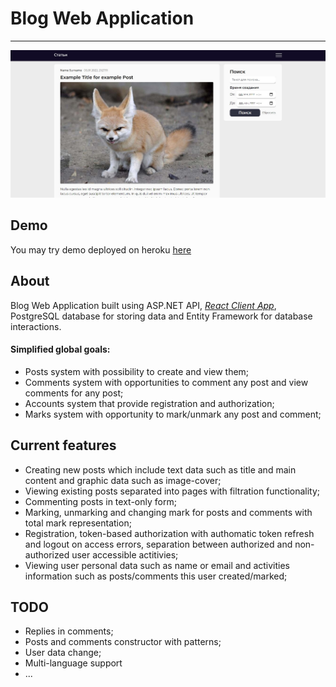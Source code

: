 ﻿# Blog Web Application
___
![screen_example](./images/image0.jpg)

## Demo
You may try demo deployed on heroku [here](https://blog-app-12345.herokuapp.com/posts)

## About
Blog Web Application built using ASP.NET API, _[React Client App](./ClientApp)_, PostgreSQL database for storing data and Entity Framework for database interactions.
#### Simplified global goals:
 * Posts system with possibility to create and view them;
 * Comments system with opportunities to comment any post and view comments for any post;
 * Accounts system that provide registration and authorization;
 * Marks system with opportunity to mark/unmark any post and comment;

## Current features
 - Creating new posts which include text data such as title and main content and graphic data such as image-cover;
 - Viewing existing posts separated into pages with filtration functionality;
 - Commenting posts in text-only form;
 - Marking, unmarking and changing mark for posts and comments with total mark representation;
 - Registration, token-based authorization with authomatic token refresh and logout on access errors, separation between authorized and non-authorized user accessible actitivies;
 - Viewing user personal data such as name or email and activities information such as posts/comments this user created/marked;

## TODO
 - Replies in comments;
 - Posts and comments constructor with patterns;
 - User data change;
 - Multi-language support
 - ...
